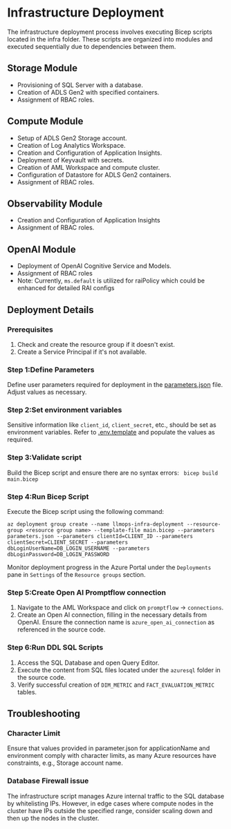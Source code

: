 # Infrastructure Deployment

The infrastructure deployment process involves executing Bicep scripts located in the infra folder. These scripts are organized into modules and executed sequentially due to dependencies between them.

## Storage Module
- Provisioning of SQL Server with a database.
- Creation of ADLS Gen2 with specified containers.
- Assignment of RBAC roles.
## Compute Module
- Setup of ADLS Gen2 Storage account.
- Creation of Log Analytics Workspace.
- Creation and Configuration of Application Insights.
- Deployment of Keyvault with secrets.
- Creation of AML Workspace and compute cluster.
- Configuration of Datastore for ADLS Gen2 containers.
- Assignment of RBAC roles.
## Observability Module
- Creation and Configuration of Application Insights
- Assignment of RBAC roles.
## OpenAI Module
- Deployment of OpenAI Cognitive Service and Models.
- Assignment of RBAC roles
- Note: Currently, `ms.default` is utilized for raiPolicy which could be enhanced for detailed RAI configs 

## Deployment Details

### Prerequisites
1. Check and create the resource group if it doesn't exist.
2. Create a Service Principal if it's not available.

### Step 1:Define Parameters
Define user parameters required for deployment in the [parameters.json](../infra/parameters.json) file. Adjust values as necessary.

### Step 2:Set environment variables
Sensitive information like `client_id`, `client_secret`, etc., should be set as environment variables. Refer to [.env.template](../infra/modules/env.template) and populate the values as required.

### Step 3:Validate script
Build the Bicep script and ensure there are no syntax errors:
` bicep build main.bicep`

### Step 4:Run Bicep Script
Execute the Bicep script using the following command:
``` 
az deployment group create --name llmops-infra-deployment --resource-group <resource group name> --template-file main.bicep --parameters parameters.json --parameters clientId=CLIENT_ID --parameters clientSecret=CLIENT_SECRET --parameters dbLoginUserName=DB_LOGIN_USERNAME --parameters dbLoginPassword=DB_LOGIN_PASSWORD 
```
Monitor deployment progress in the Azure Portal under the `Deployments` pane in `Settings` of the `Resource groups` section.

### Step 5:Create Open AI Promptflow connection
1. Navigate to the AML Workspace and click on `promptflow` -> `connections`.
2. Create an Open AI connection, filling in the necessary details from OpenAI.
Ensure the connection name is `azure_open_ai_connection` as referenced in the source code.

### Step 6:Run DDL SQL Scripts
1. Access the SQL Database and open Query Editor.
2. Execute the content from SQL files located under the `azuresql` folder in the source code.
3. Verify successful creation of `DIM_METRIC` and `FACT_EVALUATION_METRIC` tables.

## Troubleshooting

### Character Limit
Ensure that values provided in parameter.json for applicationName and environment comply with character limits, as many Azure resources have constraints, e.g., Storage account name.

### Database Firewall issue
The infrastructure script manages Azure internal traffic to the SQL database by whitelisting IPs. However, in edge cases where compute nodes in the cluster have IPs outside the specified range, consider scaling down and then up the nodes in the cluster.
